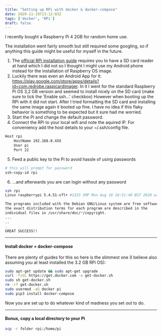 ```yaml
---
title: "Setting up RPi with docker & docker-compose"
date: 2020-11-19T13:12:03Z
tags: ['docker', 'RPi']
draft: false
---
```

I recently bought a Raspberry Pi 4 2GB for random home use.

The installation went fairly smooth but still required some googling, so if anything this guide might be useful for myself in the future.

1. The [official RPi installation guide](https://www.raspberrypi.org/documentation/installation/installing-images/README.md) requires you to have a SD card reader at hand which I did not so I thought I might use my Android phone instead for the installation of Raspberry OS image.
2. Luckily there was even an Android App for it: https://play.google.com/store/apps/details?id=com.redrobe.raspicardimager. In it I went for the standard Raspberry Pi OS 3,2 GB version and seemed to install nicely on the SD card (make sure to tick the 'Enable ssh...' checkbox) However when booting up the RPi with it did not start. After I tried formatting the SD card and installing the same image again it booted up fine. I have no idea if this flaky behavior is something to be expected but it sure had me worried.
3. Start the Pi and change the default password.
4. Connect the RPi to your local wifi and note the aquired IP. For conveniency add the host details to your ~/.ssh/config file.
```bash
Host rpi
    HostName 192.168.0.XXX
    User pi
    Port 22
```
5. Feed a public key to the Pi to avoid hassle of using passwords
```bash
# this will prompt for password
ssh-copy-id rpi
```
6. ...and afterwards you are can login without any password
```bash
ssh rpi
Linux raspberrypi 5.4.51-v7l+ #1333 SMP Mon Aug 10 16:51:40 BST 2020 armv7l

The programs included with the Debian GNU/Linux system are free software;
the exact distribution terms for each program are described in the
individual files in /usr/share/doc/*/copyright.
...
..
.
GREAT SUCCESS!!
```
----
#### Install docker + docker-compose
There are plenty of guides for this so here is the slimmest one (I believe also assuming you at least installed the 3.2 GB RPi OS):
```bash
sudo apt-get update && sudo apt-get upgrade
curl -fsSL https://get.docker.com -o get-docker.sh
sudo sh get-docker.sh 
rm -rf get-docker.sh 
sudo usermod -aG docker pi
sudo pip3 install docker-compose
```
Now you are set up to do whatever kind of madness you set out to do.

----
#### Bonus, copy a local directory to your Pi
```bash
scp -r folder rpi:/home/pi
```